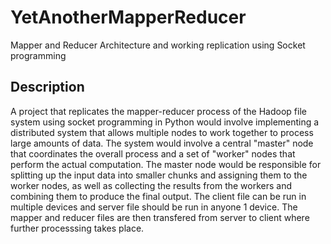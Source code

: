 # YetAnotherMapperReducer
Mapper and Reducer Architecture and working replication using Socket programming

## Description
A project that replicates the mapper-reducer process of the Hadoop file system using socket programming in Python would involve implementing a distributed system 
that allows multiple nodes to work together to process large amounts of data.
The system would involve a central "master" node that coordinates the overall process and a set of "worker" nodes that perform the actual 
computation. The master node would be responsible for splitting up the input data into smaller chunks and assigning them to the worker nodes, 
as well as collecting the results from the workers and combining them to produce the final output.
The client file can be run in multiple devices and server file should be run in anyone 1 device. The mapper and reducer files are then transfered from server to client 
where further processsing takes place.
